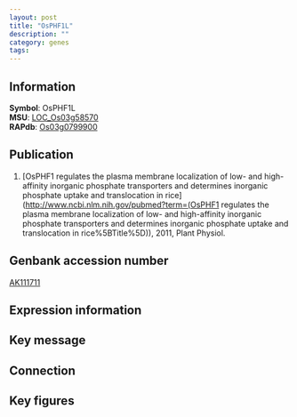 ```yaml
---
layout: post
title: "OsPHF1L"
description: ""
category: genes
tags: 
---
```


## Information
__Symbol__: OsPHF1L  
__MSU__: [LOC_Os03g58570](http://rice.plantbiology.msu.edu/cgi-bin/ORF_infopage.cgi?orf=LOC_Os03g58570)  
__RAPdb__: [Os03g0799900](http://rapdb.dna.affrc.go.jp/viewer/gbrowse_details/irgsp1?name=Os03g0799900)  

## Publication
1. [OsPHF1 regulates the plasma membrane localization of low- and high-affinity inorganic phosphate transporters and determines inorganic phosphate uptake and translocation in rice](http://www.ncbi.nlm.nih.gov/pubmed?term=(OsPHF1 regulates the plasma membrane localization of low- and high-affinity inorganic phosphate transporters and determines inorganic phosphate uptake and translocation in rice%5BTitle%5D)), 2011, Plant Physiol.

## Genbank accession number
[AK111711](http://www.ncbi.nlm.nih.gov/nuccore/AK111711)

## Expression information

## Key message

## Connection

## Key figures


